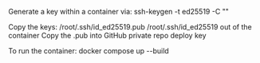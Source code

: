Generate a key within a container via:
ssh-keygen -t ed25519 -C ""

Copy the keys:
/root/.ssh/id_ed25519.pub
/root/.ssh/id_ed25519
out of the container
Copy the .pub into GitHub private repo deploy key

To run the container:
docker compose up --build